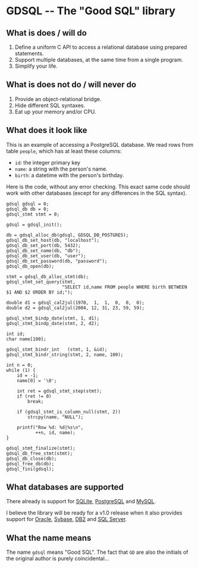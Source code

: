 GDSQL -- The "Good SQL" library
==============================


What is does / will do
----------------------

1. Define a uniform C API to access a relational database using
prepared statements.
2. Support multiple databases, at the same time from a single program.
3. Simplify your life.


What is does not do / will never do
-----------------------------------

1. Provide an object-relational bridge.
2. Hide different SQL syntaxes.
3. Eat up your memory and/or CPU.


What does it look like
----------------------

This is an example of accessing a PostgreSQL database. We read rows
from table `people`, which has at least these columns:

* `id`: the integer primary key
* `name`: a string with the person's name.
* `birth`: a datetime with the person's birthday.

Here is the code, without any error checking. This exact same code
should work with other databases (except for any differences in the
SQL syntax).

    gdsql gdsql = 0;
    gdsql_db db = 0;
    gdsql_stmt stmt = 0;

    gdsql = gdsql_init();

    db = gdsql_alloc_db(gdsql, GDSQL_DB_POSTGRES);
    gdsql_db_set_host(db, "localhost");
    gdsql_db_set_port(db, 5432);
    gdsql_db_set_name(db, "db");
    gdsql_db_set_user(db, "user");
    gdsql_db_set_password(db, "password");
    gdsql_db_open(db);

    stmt = gdsql_db_alloc_stmt(db);
    gdsql_stmt_set_query(stmt,
                         "SELECT id,name FROM people WHERE birth BETWEEN $1 AND $2 ORDER BY id;");

    double d1 = gdsql_cal2jul(1970,  1,  1,  0,  0,  0);
    double d2 = gdsql_cal2jul(2004, 12, 31, 23, 59, 59);
            
    gdsql_stmt_bindp_date(stmt, 1, d1);
    gdsql_stmt_bindp_date(stmt, 2, d2);
        
    int id;
    char name[100];

    gdsql_stmt_bindr_int   (stmt, 1, &id);
    gdsql_stmt_bindr_string(stmt, 2, name, 100);

    int n = 0;
    while (1) {
        id = -1;
        name[0] = '\0';

        int ret = gdsql_stmt_step(stmt);
        if (ret != 0)
            break;

        if (gdsql_stmt_is_column_null(stmt, 2))
            strcpy(name, "NULL");

        printf("Row %d: %d|%s\n",
               ++n, id, name);
    }

    gdsql_stmt_finalize(stmt);
    gdsql_db_free_stmt(stmt);
    gdsql_db_close(db);
    gdsql_free_db(db);
    gdsql_fini(gdsql);


What databases are supported
----------------------------

There already is support for [SQLite][1], [PostgreSQL][2] and
[MySQL][3].

I believe the library will be ready for a v1.0 release when it also
provides support for [Oracle][4], [Sybase][5], [DB2][6] and [SQL
Server][7].


What the name means
-------------------

The name `gdsql` means "Good SQL". The fact that `GD` are also the
initials of the original author is purely coincidental...


[1]: http://www.sqlite.org/                 "SQLite"
[2]: http://www.postgresql.org/             "PostgreSQL"
[3]: http://www.mysql.com/                  "MySQL"
[4]: http://www.oracle.com/                 "Oracle"
[5]: http://www.sybase.com/                 "Sybase"
[6]: http://www.ibm.com/software/data/db2/  "DB2"
[7]: http://www.microsoft.com/sqlserver/    "SQL Server"

